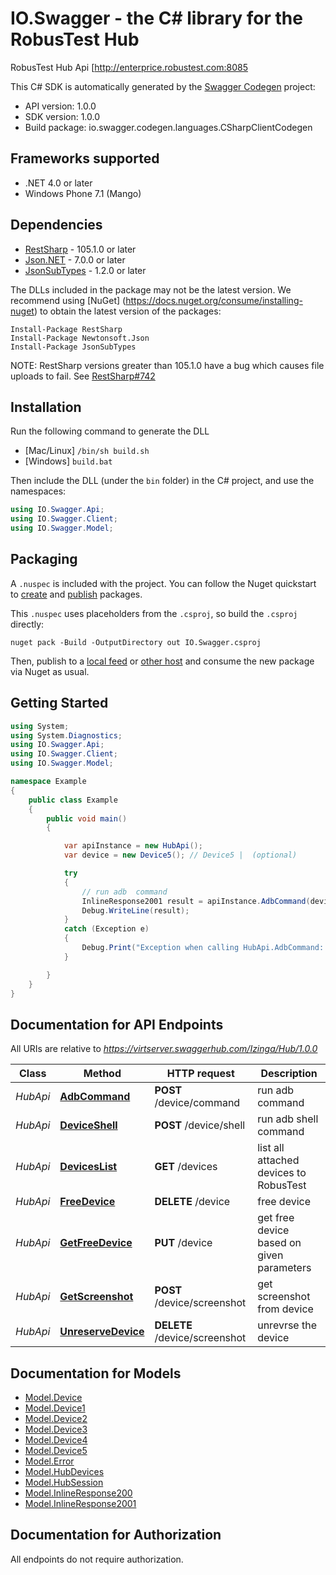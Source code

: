 # IO.Swagger - the C# library for the RobusTest Hub

RobusTest Hub Api [http://enterprice.robustest.com:8085 

This C# SDK is automatically generated by the [Swagger Codegen](https://github.com/swagger-api/swagger-codegen) project:

- API version: 1.0.0
- SDK version: 1.0.0
- Build package: io.swagger.codegen.languages.CSharpClientCodegen

<a name="frameworks-supported"></a>
## Frameworks supported
- .NET 4.0 or later
- Windows Phone 7.1 (Mango)

<a name="dependencies"></a>
## Dependencies
- [RestSharp](https://www.nuget.org/packages/RestSharp) - 105.1.0 or later
- [Json.NET](https://www.nuget.org/packages/Newtonsoft.Json/) - 7.0.0 or later
- [JsonSubTypes](https://www.nuget.org/packages/JsonSubTypes/) - 1.2.0 or later

The DLLs included in the package may not be the latest version. We recommend using [NuGet] (https://docs.nuget.org/consume/installing-nuget) to obtain the latest version of the packages:
```
Install-Package RestSharp
Install-Package Newtonsoft.Json
Install-Package JsonSubTypes
```

NOTE: RestSharp versions greater than 105.1.0 have a bug which causes file uploads to fail. See [RestSharp#742](https://github.com/restsharp/RestSharp/issues/742)

<a name="installation"></a>
## Installation
Run the following command to generate the DLL
- [Mac/Linux] `/bin/sh build.sh`
- [Windows] `build.bat`

Then include the DLL (under the `bin` folder) in the C# project, and use the namespaces:
```csharp
using IO.Swagger.Api;
using IO.Swagger.Client;
using IO.Swagger.Model;
```
<a name="packaging"></a>
## Packaging

A `.nuspec` is included with the project. You can follow the Nuget quickstart to [create](https://docs.microsoft.com/en-us/nuget/quickstart/create-and-publish-a-package#create-the-package) and [publish](https://docs.microsoft.com/en-us/nuget/quickstart/create-and-publish-a-package#publish-the-package) packages.

This `.nuspec` uses placeholders from the `.csproj`, so build the `.csproj` directly:

```
nuget pack -Build -OutputDirectory out IO.Swagger.csproj
```

Then, publish to a [local feed](https://docs.microsoft.com/en-us/nuget/hosting-packages/local-feeds) or [other host](https://docs.microsoft.com/en-us/nuget/hosting-packages/overview) and consume the new package via Nuget as usual.

<a name="getting-started"></a>
## Getting Started

```csharp
using System;
using System.Diagnostics;
using IO.Swagger.Api;
using IO.Swagger.Client;
using IO.Swagger.Model;

namespace Example
{
    public class Example
    {
        public void main()
        {

            var apiInstance = new HubApi();
            var device = new Device5(); // Device5 |  (optional) 

            try
            {
                // run adb  command
                InlineResponse2001 result = apiInstance.AdbCommand(device);
                Debug.WriteLine(result);
            }
            catch (Exception e)
            {
                Debug.Print("Exception when calling HubApi.AdbCommand: " + e.Message );
            }

        }
    }
}
```

<a name="documentation-for-api-endpoints"></a>
## Documentation for API Endpoints

All URIs are relative to *https://virtserver.swaggerhub.com/Izinga/Hub/1.0.0*

Class | Method | HTTP request | Description
------------ | ------------- | ------------- | -------------
*HubApi* | [**AdbCommand**](docs/HubApi.md#adbcommand) | **POST** /device/command | run adb  command
*HubApi* | [**DeviceShell**](docs/HubApi.md#deviceshell) | **POST** /device/shell | run adb shell command
*HubApi* | [**DevicesList**](docs/HubApi.md#deviceslist) | **GET** /devices | list all attached devices to RobusTest
*HubApi* | [**FreeDevice**](docs/HubApi.md#freedevice) | **DELETE** /device | free device
*HubApi* | [**GetFreeDevice**](docs/HubApi.md#getfreedevice) | **PUT** /device | get free device based on given parameters
*HubApi* | [**GetScreenshot**](docs/HubApi.md#getscreenshot) | **POST** /device/screenshot | get screenshot from device
*HubApi* | [**UnreserveDevice**](docs/HubApi.md#unreservedevice) | **DELETE** /device/screenshot | unrevrse the device


<a name="documentation-for-models"></a>
## Documentation for Models

 - [Model.Device](docs/Device.md)
 - [Model.Device1](docs/Device1.md)
 - [Model.Device2](docs/Device2.md)
 - [Model.Device3](docs/Device3.md)
 - [Model.Device4](docs/Device4.md)
 - [Model.Device5](docs/Device5.md)
 - [Model.Error](docs/Error.md)
 - [Model.HubDevices](docs/HubDevices.md)
 - [Model.HubSession](docs/HubSession.md)
 - [Model.InlineResponse200](docs/InlineResponse200.md)
 - [Model.InlineResponse2001](docs/InlineResponse2001.md)


<a name="documentation-for-authorization"></a>
## Documentation for Authorization

All endpoints do not require authorization.
